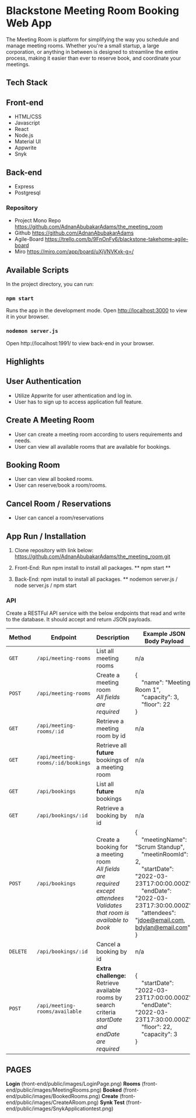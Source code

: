 # Blackstone Meeting Room Booking Web App
The Meeting Room is platform for simplifying the way you schedule and manage meeting rooms.
Whether you're a small startup, a large corporation, or anything in
between is designed to streamline the entire process, making it easier than ever to reserve book, and coordinate your meetings.

## Tech Stack

## Front-end
- HTML/CSS
- Javascript
- React
- Node.js
- Material UI
- Appwrite
- Snyk

## Back-end
- Express
- Postgresql

### Repository
- Project Mono Repo https://github.com/AdnanAbubakarAdams/the_meeting_room
- Github https://github.com/AdnanAbubakarAdams
- Agile-Board https://trello.com/b/9FnOnFy6/blackstone-takehome-agile-board
- Miro https://miro.com/app/board/uXjVNVKxk-g=/

## Available Scripts
In the project directory, you can run:
### `npm start`
Runs the app in the development mode.
Open [http://localhost:3000](http://localhost:3000) to view it in your browser.
### `nodemon server.js`
Open http://localhost:1991/ to view back-end in your browser.

## Highlights
## User Authentication
- Utilize Appwrite for user athentication and log in.
- User has to sign up to access application full feature.
## Create A Meeting Room
- User can create a meeting room according to users requirements and needs.
- User can view all available rooms that are available for bookings.
## Booking Room
- User can view all booked rooms.
- User can reserve/book a room/rooms.
## Cancel Room / Reservations
- User can cancel a room/reservations

## App Run / Installation
1. Clone repository with link below:
https://github.com/AdnanAbubakarAdams/the_meeting_room.git


2. Front-End: Run npm install to install all packages.
** npm start **

3. Back-End: npm install to install all packages.
** nodemon server.js / node server.js / npm start


### API
Create a RESTFul API service with the below endpoints that read and write to the database. It should accept and return JSON payloads.

| Method   | Endpoint                          | Description                                                                                                                                   | Example JSON Body Payload                                                                                                                                                                                                                                                                                                          |
| -------- | --------------------------------- | --------------------------------------------------------------------------------------------------------------------------------------------- | ---------------------------------------------------------------------------------------------------------------------------------------------------------------------------------------------------------------------------------------------------------------------------------------------------------------------------------- |
| `GET`    | `/api/meeting-rooms`              | List all meeting rooms                                                                                                                        | n/a                                                                                                                                                                                                                                                                                                                                |
| `POST`   | `/api/meeting-rooms`              | Create a meeting room<br><em>All fields are required</em>                                                                                     | { <br>&nbsp;&nbsp;&nbsp;&nbsp;"name": "Meeting Room 1",<br>&nbsp;&nbsp;&nbsp;&nbsp;"capacity": 3,<br>&nbsp;&nbsp;&nbsp;&nbsp;"floor": 22<br>}                                                                                                                                                                                      |
| `GET`    | `/api/meeting-rooms/:id`          | Retrieve a meeting room by id                                                                                                                 | n/a                                                                                                                                                                                                                                                                                                                                |
| `GET`    | `/api/meeting-rooms/:id/bookings` | Retrieve all **future** bookings of a meeting room                                                                                            | n/a                                                                                                                                                                                                                                                                                                                                |
| `GET`    | `/api/bookings`                   | List all **future** bookings                                                                                                                  | n/a                                                                                                                                                                                                                                                                                                                                |
| `GET`    | `/api/bookings/:id`               | Retrieve a booking by id                                                                                                                      | n/a                                                                                                                                                                                                                                                                                                                                |
| `POST`   | `/api/bookings`                   | Create a booking for a meeting room<br><em>All fields are required except attendees</em><br><em>Validates that room is available to book</em> | { <br>&nbsp;&nbsp;&nbsp;&nbsp;"meetingName": "Scrum Standup",<br>&nbsp;&nbsp;&nbsp;&nbsp;"meetinRoomId": 2,<br>&nbsp;&nbsp;&nbsp;&nbsp;"startDate": "2022-03-23T17:00:00.000Z",<br>&nbsp;&nbsp;&nbsp;&nbsp;"endDate": "2022-03-23T17:30:00.000Z",<br>&nbsp;&nbsp;&nbsp;&nbsp;"attendees": "jdoe@email.com, bdylan@email.com"<br> } |
| `DELETE` | `/api/bookings/:id`               | Cancel a booking by id                                                                                                                        | n/a                                                                                                                                                                                                                                                                                                                                |
| `POST`   | `/api/meeting-rooms/available`    | **Extra challenge:** <br>Retrieve available rooms by search criteria<br><em>startDate and endDate are required</em>                           | { <br>&nbsp;&nbsp;&nbsp;&nbsp;"startDate": "2022-03-23T17:00:00.000Z",<br>&nbsp;&nbsp;&nbsp;&nbsp;"endDate": "2022-03-23T17:30:00.000Z",<br>&nbsp;&nbsp;&nbsp;&nbsp;"floor": 22,<br>&nbsp;&nbsp;&nbsp;&nbsp;"capacity": 3<br> }                                                                                                    |

## PAGES
**Login**
(front-end/public/images/LoginPage.png)
**Rooms**
(front-end/public/images/MeetingRooms.png)
**Booked**
(front-end/public/images/BookedRooms.png)
**Create**
(front-end/public/images/CreateARoom.png)
**Synk Test**
(front-end/public/images/SnykApplicationtest.png)
